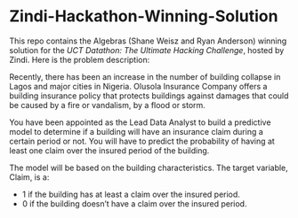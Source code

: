 # Zindi-Hackathon-Winning-Solution

This repo contains the Algebras (Shane Weisz and Ryan Anderson) winning solution for the *UCT Datathon: The Ultimate Hacking Challenge*, hosted by Zindi. Here is the problem description:

Recently, there has been an increase in the number of building collapse in Lagos and major cities in Nigeria. Olusola Insurance Company offers a building insurance policy that protects buildings against damages that could be caused by a fire or vandalism, by a flood or storm.

You have been appointed as the Lead Data Analyst to build a predictive model to determine if a building will have an insurance claim during a certain period or not. You will have to predict the probability of having at least one claim over the insured period of the building.

The model will be based on the building characteristics. The target variable, Claim, is a:

  * 1 if the building has at least a claim over the insured period.
  * 0 if the building doesn’t have a claim over the insured period.
